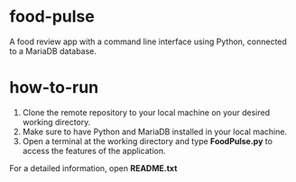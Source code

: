 # food-pulse
A food review app with a command line interface using Python, connected to a MariaDB database.

# how-to-run
1. Clone the remote repository to your local machine on your desired working directory.
2. Make sure to have Python and MariaDB installed in your local machine.
3. Open a terminal at the working directory and type **FoodPulse.py** to access the features of the application.

For a detailed information, open **README.txt**
